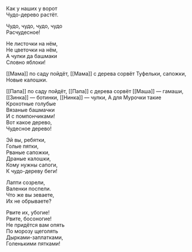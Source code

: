 Как у наших у ворот  
Чудо-дерево растёт.

Чудо, чудо, чудо, чудо  
Расчудесное!

Не листочки на нём,  
Не цветочки на нём,  
А чулки да башмаки  
Словно яблоки!

[[Мама]] по саду пойдёт,
[[Мама]] с дерева сорвёт
Туфельки, сапожки,  
Новые калошки.

[[Папа]] по саду пойдёт,
[[Папа]] с дерева сорвёт
[[Маша]] — гамаши,
[[Зинка]] — ботинки,
[[Нинка]] — чулки,
А для Мурочки такие  
Крохотные голубые  
Вязаные башмачки  
И с помпончиками!  
Вот какое дерево,  
Чудесное дерево!

Эй вы, ребятки,  
Голые пятки,  
Рваные сапожки,  
Драные калошки,  
Кому нужны сапоги,  
К чудо-дереву беги!

Лапти созрели,  
Валенки поспели.  
Что же вы зеваете,  
Их не обрываете?

Рвите их, убогие!  
Рвите, босоногие!  
Не придётся вам опять  
По морозу щеголять  
Дырками-заплатками,  
Голенькими пятками!